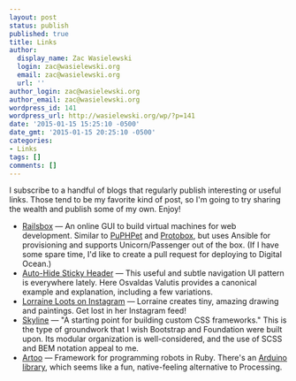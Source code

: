 ```yaml
---
layout: post
status: publish
published: true
title: Links
author:
  display_name: Zac Wasielewski
  login: zac@wasielewski.org
  email: zac@wasielewski.org
  url: ''
author_login: zac@wasielewski.org
author_email: zac@wasielewski.org
wordpress_id: 141
wordpress_url: http://wasielewski.org/wp/?p=141
date: '2015-01-15 15:25:10 -0500'
date_gmt: '2015-01-15 20:25:10 -0500'
categories:
- Links
tags: []
comments: []
---
```

I subscribe to a handful of blogs that regularly publish interesting or useful links. Those tend to be my favorite kind of post, so I'm going to try sharing the wealth and publish some of my own. Enjoy!

- [Railsbox](https://railsbox.io) — An online GUI to build virtual machines for web development. Similar to [PuPHPet](https://puphpet.com/) and [Protobox](http://getprotobox.com/), but uses Ansible for provisioning and supports Unicorn/Passenger out of the box. (If I have some spare time, I'd like to create a pull request for deploying to Digital Ocean.)
- [Auto-Hide Sticky Header](http://osvaldas.info/auto-hide-sticky-header) — This useful and subtle navigation UI pattern is everywhere lately. Here Osvaldas Valutis provides a canonical example and explanation, including a few variations.
- [Lorraine Loots on Instagram](http://instagram.com/lorraineloots) — Lorraine creates tiny, amazing drawing and paintings. Get lost in her Instagram feed!
- [Skyline](http://skyline.is/) — "A starting point for building custom CSS frameworks." This is the type of groundwork that I wish Bootstrap and Foundation were built upon. Its modular organization is well-considered, and the use of SCSS and BEM notation appeal to me.
- [Artoo](http://artoo.io/) — Framework for programming robots in Ruby. There's an [Arduino library](http://artoo.io/documentation/platforms/arduino/), which seems like a fun, native-feeling alternative to Processing.
